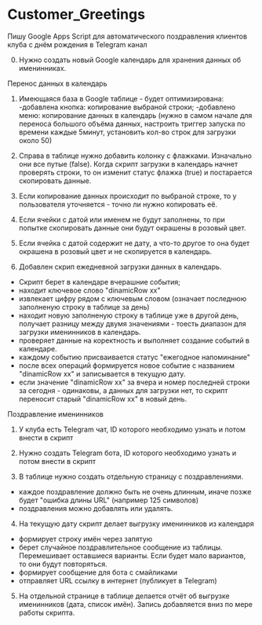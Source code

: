 # Customer_Greetings

Пишу Google Apps Script для автоматического поздравления клиентов клуба с днём рождения в Telegram канал

0) Нужно создать новый Google календарь для хранения данных об именинниках.

Перенос данных в календарь
1) Имеющаяся база в Google таблице - будет оптимизирована:
-добавлена кнопка: копирование выбраной строки;
-добавлено меню: копирование данных в календарь (нужно в самом начале для переноса большого объёма данных, настроить триггер запуска по времени каждые 5минут, установить кол-во строк для загрузки около 50)

2) Справа в таблице нужно добавить колонку с флажками. Изначально они все путые (false). Когда скрипт загрузки в календарь начнет проверять строки, то он изменит статус флажка (true) и постарается скопировать данные.

3) Если копирование данных происходит по выбраной строке, то у пользователя уточняется - точно ли нужно копировать её.

4) Если ячейки с датой или именем не будут заполнены, то при попытке скопировать данные они будут окрашены в розовый цвет.

5) Если ячейка с датой содержит не дату, а что-то другое то она будет окрашена в розовый цвет и не скопируется в календарь.

6) Добавлен скрип ежедневной загрузки данных в календарь. 
 - Скрипт берет в календаре вчерашние события;
 - находит ключевое слово "dinamicRow хх"
 - извлекает цифру рядом с ключевым словом (означает последнюю заполненую строку в таблице за день)
 - находит новую заполненую строку в таблице уже в другой день, получает разницу между двумя значениями - тоесть диапазон для загрузки именинников в календарь.
 - проверяет данные на коректность и выполняет создание событий в календаре.
 - каждому событию присваивается статус "ежегодное напоминание"
 - после всех операций формируется новое событие с названием "dinamicRow хх" и записывается в текущую дату.
 - если значение "dinamicRow хх" за вчера и номер последней строки за сегодня - одинаковы, а данных для загрузки нет, то скрипт переносит старый "dinamicRow хх" в новый день. 

Поздравление именинников
1) У клуба есть Telegram чат, ID которого необходимо узнать и потом внести в скрипт

2) Нужно создать Telegram бота, ID которого необходимо узнать и потом внести в скрипт

3) В таблице нужно создать отдельную страницу с поздравлениями.
- каждое поздравление должно быть не очень длинным, иначе позже будет "ошибка длины URL" (например 125 символов)
- поздравления можно добавлять или удалять.

4) На текущую дату скрипт делает выгрузку именинников из календаря
- формирует строку имён через запятую
- берет случайное поздравлительное сообщение из таблицы. Перемешивает оставшиеся варианты. Если будет мало вариантов, то они будут повторяться.
- формирует сообщение для бота с смайликами
- отправляет URL ссылку в интернет (публикует в Telegram)

5) На отдельной странице в таблице делается отчёт об выгрузке именинников (дата, список имён). Запись добавляется вниз по мере работы скрипта.
